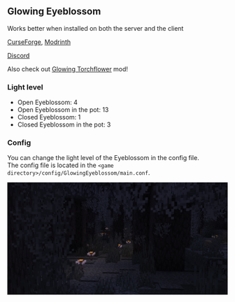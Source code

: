 ## Glowing Eyeblossom

Works better when installed on both the server and the client

[CurseForge](https://www.curseforge.com/minecraft/mc-mods/glowing-eyeblossom), [Modrinth](https://modrinth.com/mod/glowing-eyeblossom)

[Discord](https://discord.gg/UY4nhvUzaK)

Also check out [Glowing Torchflower](https://github.com/NikitaCartes/Glowing-Torchflower) mod!

### Light level
- Open Eyeblossom: 4
- Open Eyeblossom in the pot: 13
- Closed Eyeblossom: 1
- Closed Eyeblossom in the pot: 3

### Config
You can change the light level of the Eyeblossom in the config file.  
The config file is located in the `<game directory>/config/GlowingEyeblossom/main.conf`.

![screenshot.png](screenshot.png)
